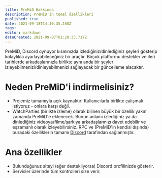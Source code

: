 ```yaml
---
title: PreMiD Hakkında
description: PreMiD'in temel özellikleri
published: true
date: 2021-09-18T14:10:35.168Z
tags: 
editor: markdown
dateCreated: 2021-09-07T01:20:33.717Z
---
```


PreMiD, Discord oynuyor kısmınızda izlediğiniz/dinlediğiniz şeyleri gösterip kolaylıkla ayarlayabileceğiniz bir araçtır. Birçok platformu destekler ve ileri tarihlerde arkadaşlarınızla birlikte aynı anda bir şeyler izleyebilmenizi/dinleyebilmenizi sağlayacak bir güncelleme alacaktır.

# Neden PreMiD'i indirmelisiniz?
- Projemiz tamamıyla açık kaynaktır! Kullanıcılarla birlikte çalışmak istiyoruz - onlara karşı değil.
- WatchParties (birlikte izleme) olarak bilinen büyük bir özellik yakın zamanda PreMiD'e eklenecek. Bunun anlamı izlediğiniz ya da dinlediğiniz videoya/filme/şarkıya arkadaşlarınızı davet edebilir ve eşzamanlı olarak izleyebilirsiniz. RPC ve (PreMiD'in kendisi dışında) buradaki özelliklerin tamamı [Discord](https://discordapp.com/) tarafından sağlanmıştır.

# Ana özellikler
- Bulunduğunuz siteyi (eğer destekliyorsa) Discord profilinizde gösterir.
- Servisler üzerinde tüm kontrolleri size verir.